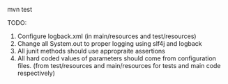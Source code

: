 mvn test

TODO:
1. Configure logback.xml (in main/resources and test/resources)
2. Change all System.out to proper logging using slf4j and logback
3. All junit methods should use appropraite assertions
4. All hard coded values of parameters should come from configuration files. 
(from test/resources and main/resources for tests and main code respectively)  

